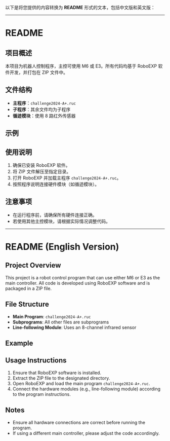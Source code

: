 以下是将您提供的内容转换为 **README** 形式的文本，包括中文版和英文版：

---

# README

## 项目概述
本项目为机器人控制程序，主控可使用 M6 或 E3。所有代码均基于 RoboEXP 软件开发，并打包在 ZIP 文件中。

## 文件结构
- **主程序**：`challenge2024-A+.ruc`  
- **子程序**：其余文件均为子程序  
- **循迹模块**：使用 8 路红外传感器

## 示例

## 使用说明
1. 确保已安装 RoboEXP 软件。
2. 将 ZIP 文件解压至指定目录。
3. 打开 RoboEXP 并加载主程序 `challenge2024-A+.ruc`。
4. 按照程序说明连接硬件模块（如循迹模块）。

## 注意事项
- 在运行程序前，请确保所有硬件连接正确。
- 若使用其他主控模块，请根据实际情况调整代码。

---

# README (English Version)

## Project Overview
This project is a robot control program that can use either M6 or E3 as the main controller. All code is developed using RoboEXP software and is packaged in a ZIP file.

## File Structure
- **Main Program**: `challenge2024-A+.ruc`  
- **Subprograms**: All other files are subprograms  
- **Line-following Module**: Uses an 8-channel infrared sensor

## Example 

## Usage Instructions
1. Ensure that RoboEXP software is installed.
2. Extract the ZIP file to the designated directory.
3. Open RoboEXP and load the main program `challenge2024-A+.ruc`.
4. Connect the hardware modules (e.g., line-following module) according to the program instructions.

## Notes
- Ensure all hardware connections are correct before running the program.
- If using a different main controller, please adjust the code accordingly.

